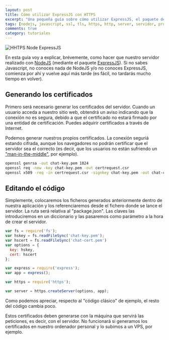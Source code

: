 ```yaml
---
layout: post
title: Cómo utilizar ExpressJS con HTTPS
excerpt: "Una pequeña guía sobre cómo utilizar ExpressJS, el paquete de NodeJS, para funcionar sobre HTTPS en vez de HTTP"
tags: [nodejs, javascript, ssl, tls, https, http, server, servidor, programar, guía, tutorial]
comments: true
category: tutoriales
---
```



![HHTPS Node ExpressJS](http://fotos.subefotos.com/6529a9aca846a939dac313a0b1a2dbc4o.jpg)

En esta guía voy a explicar, brévemente, como hacer que nuestro servidor realizado con [NodeJS](https://nodejs.org) (mediante el paquete [ExpressJS](http://expressjs.com/)). Si no sabes Javascript, no conoces nada de NodeJS y/o no conoces ExpressJS, comienza por ahí y vuelve aquí más tarde (es fácil, no tardarás mucho tiempo en volver).

## Generando los certificados

Primero será necesario generar los certificados del servidor. Cuando un usuario acceda a nuestro sitio web, obtendrá un aviso indicando que la conexión no es segura, debido a que el certificado no estará firmado por una entidad de certificación. Puedes adquirir certificados a través de Internet.

Podemos generar nuestros propios certificados. La conexión seguriá estando cifrada, aunque los navegadores no podrán certificar que el servidor sea el correcto (es decir, que los usuarios no están sufriendo un ["man-in-the-middle"](https://es.wikipedia.org/wiki/Ataque_Man-in-the-middle), por ejemplo).


```bash
openssl genrsa -out chat-key.pem 1024
openssl req -new -key chat-key.pem -out certrequest.csr
openssl x509 -req -in certrequest.csr -signkey chat-key.pem -out chat-cert.pem
```


## Editando el código

Simplemente, colocaremos los ficheros generados anteriormente dentro de nuestra aplicación y los referenciaremos desde el fichero donde se lance el servidor. La ruta será relativa al "package.json". Las claves las introduciremos en un diccionario y las pasaremos como parámetro a la hora de crear el servidor.

```javascript
var fs = require('fs');
var hskey = fs.readFileSync('chat-key.pem');
var hscert = fs.readFileSync('chat-cert.pem')
var options = {
  key: hskey,
  cert: hscert
};

var express = require('express');
var app = express();

var https = require('https');

var server = https.createServer(options, app);
```

Como podemos apreciar, respecto al "código clásico" de ejemplo, el resto del código cambia poco.

Estos certificados deben generarse con la máquina que servirá las peticiones, es decir, con el servidor. No funcionará si generamos los certificados en nuestro ordenador personal y lo subimos a un VPS, por ejemplo.